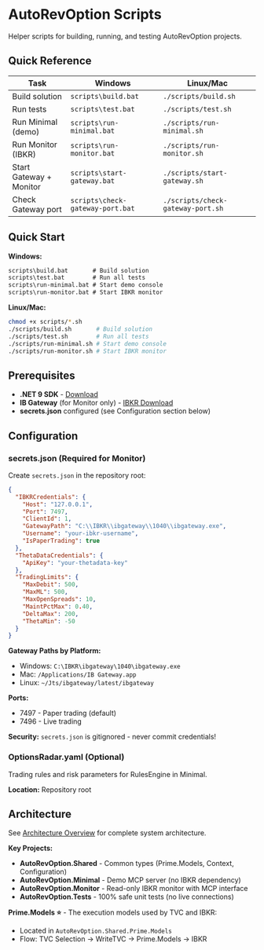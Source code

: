 # AutoRevOption Scripts

Helper scripts for building, running, and testing AutoRevOption projects.

## Quick Reference

| Task | Windows | Linux/Mac |
|------|---------|-----------|
| Build solution | `scripts\build.bat` | `./scripts/build.sh` |
| Run tests | `scripts\test.bat` | `./scripts/test.sh` |
| Run Minimal (demo) | `scripts\run-minimal.bat` | `./scripts/run-minimal.sh` |
| Run Monitor (IBKR) | `scripts\run-monitor.bat` | `./scripts/run-monitor.sh` |
| Start Gateway + Monitor | `scripts\start-gateway.bat` | `./scripts/start-gateway.sh` |
| Check Gateway port | `scripts\check-gateway-port.bat` | `./scripts/check-gateway-port.sh` |

## Quick Start

**Windows:**
```cmd
scripts\build.bat       # Build solution
scripts\test.bat        # Run all tests
scripts\run-minimal.bat # Start demo console
scripts\run-monitor.bat # Start IBKR monitor
```

**Linux/Mac:**
```bash
chmod +x scripts/*.sh
./scripts/build.sh       # Build solution
./scripts/test.sh        # Run all tests
./scripts/run-minimal.sh # Start demo console
./scripts/run-monitor.sh # Start IBKR monitor
```

## Prerequisites

- **.NET 9 SDK** - [Download](https://dotnet.microsoft.com/download/dotnet/9.0)
- **IB Gateway** (for Monitor only) - [IBKR Download](https://www.interactivebrokers.com/en/trading/ibgateway-stable.php)
- **secrets.json** configured (see Configuration section below)

## Configuration

### secrets.json (Required for Monitor)

Create `secrets.json` in the repository root:

```json
{
  "IBKRCredentials": {
    "Host": "127.0.0.1",
    "Port": 7497,
    "ClientId": 1,
    "GatewayPath": "C:\\IBKR\\ibgateway\\1040\\ibgateway.exe",
    "Username": "your-ibkr-username",
    "IsPaperTrading": true
  },
  "ThetaDataCredentials": {
    "ApiKey": "your-thetadata-key"
  },
  "TradingLimits": {
    "MaxDebit": 500,
    "MaxML": 500,
    "MaxOpenSpreads": 10,
    "MaintPctMax": 0.40,
    "DeltaMax": 200,
    "ThetaMin": -50
  }
}
```

**Gateway Paths by Platform:**
- Windows: `C:\IBKR\ibgateway\1040\ibgateway.exe`
- Mac: `/Applications/IB Gateway.app`
- Linux: `~/Jts/ibgateway/latest/ibgateway`

**Ports:**
- 7497 - Paper trading (default)
- 7496 - Live trading

**Security:** `secrets.json` is gitignored - never commit credentials!

### OptionsRadar.yaml (Optional)

Trading rules and risk parameters for RulesEngine in Minimal.

**Location:** Repository root

## Architecture

See [Architecture Overview](../docs/Architecture_Overview.md) for complete system architecture.

**Key Projects:**
- **AutoRevOption.Shared** - Common types (Prime.Models, Context, Configuration)
- **AutoRevOption.Minimal** - Demo MCP server (no IBKR dependency)
- **AutoRevOption.Monitor** - Read-only IBKR monitor with MCP interface
- **AutoRevOption.Tests** - 100% safe unit tests (no live connections)

**Prime.Models ⭐** - The execution models used by TVC and IBKR:
- Located in `AutoRevOption.Shared.Prime.Models`
- Flow: TVC Selection → WriteTVC → Prime.Models → IBKR
